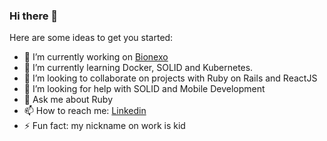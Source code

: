 ### Hi there 👋

Here are some ideas to get you started:

- 🔭 I’m currently working on [Bionexo](https://bionexo.com/)
- 🌱 I’m currently learning Docker, SOLID and Kubernetes.
- 👯 I’m looking to collaborate on projects with Ruby on Rails and ReactJS
- 🤔 I’m looking for help with SOLID and Mobile Development
- 💬 Ask me about Ruby
- 📫 How to reach me: [Linkedin](https://www.linkedin.com/in/wagcsantos/)
- ⚡ Fun fact: my nickname on work is kid

